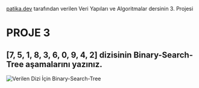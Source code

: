 [patika.dev](https://patika.dev) tarafından verilen Veri Yapıları ve Algoritmalar dersinin 3. Projesi

# PROJE 3

## [7, 5, 1, 8, 3, 6, 0, 9, 4, 2] dizisinin Binary-Search-Tree aşamalarını yazınız.


![Verilen Dizi İçin Binary-Search-Tree]([..\proje-3\binarysearchtree.JPG](https://github.com/mustafabhalicioglu/veriyapilarivealgoritmalar/blob/main/proje-3/binarysearchtree.JPG))
